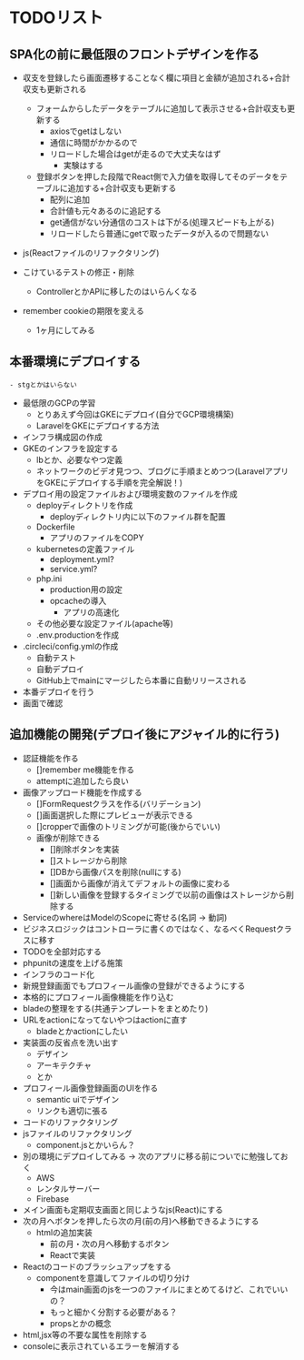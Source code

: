 # TODOリスト

## SPA化の前に最低限のフロントデザインを作る
- 収支を登録したら画面遷移することなく欄に項目と金額が追加される+合計収支も更新される
    - フォームからしたデータをテーブルに追加して表示させる+合計収支も更新する
        - axiosでgetはしない
        - 通信に時間がかかるので
        - リロードした場合はgetが走るので大丈夫なはず
            - 実験はする 
    - 登録ボタンを押した段階でReact側で入力値を取得してそのデータをテーブルに追加する+合計収支も更新する
        - 配列に追加
        - 合計値も元々あるのに追記する
        - get通信がない分通信のコストは下がる(処理スピードも上がる)
        - リロードしたら普通にgetで取ったデータが入るので問題ない
- js(Reactファイルのリファクタリング)
- こけているテストの修正・削除
    - ControllerとかAPIに移したのはいらんくなる

- remember cookieの期限を変える
    - 1ヶ月にしてみる

## 本番環境にデプロイする
    - stgとかはいらない
- 最低限のGCPの学習
    - とりあえず今回はGKEにデプロイ(自分でGCP環境構築)
    - LaravelをGKEにデプロイする方法
- インフラ構成図の作成
- GKEのインフラを設定する
    - lbとか、必要なやつ定義
    - ネットワークのビデオ見つつ、ブログに手順まとめつつ(LaravelアプリをGKEにデプロイする手順を完全解説！)
- デプロイ用の設定ファイルおよび環境変数のファイルを作成
    - deployディレクトリを作成
        - deployディレクトリ内に以下のファイル群を配置
    - Dockerfile
        - アプリのファイルをCOPY
    - kubernetesの定義ファイル
        - deployment.yml?
        - service.yml?
    - php.ini
        - production用の設定
        - opcacheの導入
            - アプリの高速化
    - その他必要な設定ファイル(apache等)
    - .env.productionを作成
- .circleci/config.ymlの作成
    - 自動テスト
    - 自動デプロイ
    - GitHub上でmainにマージしたら本番に自動リリースされる
- 本番デプロイを行う
- 画面で確認

## 追加機能の開発(デプロイ後にアジャイル的に行う)
- 認証機能を作る
    - []remember me機能を作る
    - attemptに追加したら良い
- 画像アップロード機能を作成する
    - []FormRequestクラスを作る(バリデーション)
    - []画面選択した際にプレビューが表示できる
    - []cropperで画像のトリミングが可能(後からでいい)
    - 画像が削除できる
        - []削除ボタンを実装
        - []ストレージから削除
        - []DBから画像パスを削除(nullにする)
        - []画面から画像が消えてデフォルトの画像に変わる
        - []新しい画像を登録するタイミングで以前の画像はストレージから削除する
- ServiceのwhereはModelのScopeに寄せる(名詞 -> 動詞)
- ビジネスロジックはコントローラに書くのではなく、なるべくRequestクラスに移す
- TODOを全部対応する
- phpunitの速度を上げる施策
- インフラのコード化
- 新規登録画面でもプロフィール画像の登録ができるようにする
- 本格的にプロフィール画像機能を作り込む
- bladeの整理をする(共通テンプレートをまとめたり)
- URLをactionになってないやつはactionに直す
    - bladeとかactionにしたい
- 実装面の反省点を洗い出す
    - デザイン
    - アーキテクチャ
    - とか
- プロフィール画像登録画面のUIを作る
    - semantic uiでデザイン
    - リンクも適切に張る
- コードのリファクタリング
- jsファイルのリファクタリング
    - component.jsとかいらん？
- 別の環境にデプロイしてみる -> 次のアプリに移る前についでに勉強しておく
    - AWS
    - レンタルサーバー
    - Firebase
- メイン画面も定期収支画面と同じようなjs(React)にする
- 次の月へボタンを押したら次の月(前の月)へ移動できるようにする
    - htmlの追加実装
        - 前の月・次の月へ移動するボタン
        - Reactで実装
- Reactのコードのブラッシュアップをする
    - componentを意識してファイルの切り分け
        - 今はmain画面のjsを一つのファイルにまとめてるけど、これでいいの？
        - もっと細かく分割する必要がある？
        - propsとかの概念
- html,jsx等の不要な属性を削除する
- consoleに表示されているエラーを解消する